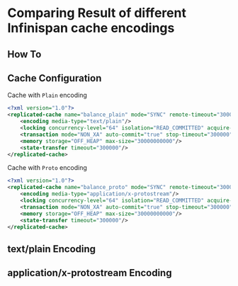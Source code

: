 # Comparing Result of different Infinispan cache encodings

## How To

## Cache Configuration
Cache with `Plain` encoding
```xml
<?xml version="1.0"?>
<replicated-cache name="balance_plain" mode="SYNC" remote-timeout="30000" statistics="true">
	<encoding media-type="text/plain"/>
	<locking concurrency-level="64" isolation="READ_COMMITTED" acquire-timeout="300000" striping="false"/>
	<transaction mode="NON_XA" auto-commit="true" stop-timeout="300000" locking="PESSIMISTIC" reaper-interval="300000" complete-timeout="300000" notifications="true"/>
	<memory storage="OFF_HEAP" max-size="30000000000"/>
	<state-transfer timeout="300000"/>
</replicated-cache>
```

Cache with `Proto` encoding
```xml
<?xml version="1.0"?>
<replicated-cache name="balance_proto" mode="SYNC" remote-timeout="30000" statistics="true">
	<encoding media-type="application/x-protostream"/>
	<locking concurrency-level="64" isolation="READ_COMMITTED" acquire-timeout="300000" striping="false"/>
	<transaction mode="NON_XA" auto-commit="true" stop-timeout="300000" locking="PESSIMISTIC" reaper-interval="300000" complete-timeout="300000" notifications="true"/>
	<memory storage="OFF_HEAP" max-size="30000000000"/>
	<state-transfer timeout="300000"/>
</replicated-cache>
```

## text/plain Encoding 

## application/x-protostream Encoding 